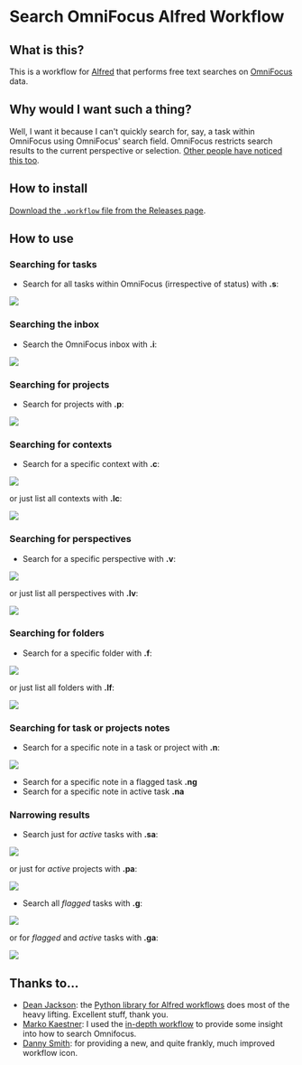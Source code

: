 # Search OmniFocus Alfred Workflow

## What is this?

This is a workflow for [Alfred](http://www.alfredapp.com/) that performs free text searches on [OmniFocus](http://www.omnigroup.com/omnifocus) data.

## Why would I want such a thing?

Well, I want it because I can't quickly search for, say, a task within OmniFocus using OmniFocus' search field. OmniFocus restricts search results to the current perspective or selection. [Other people have noticed this too](https://discourse.omnigroup.com/t/how-to-search-all-content-a-via-changed-perspective/366).

## How to install

[Download the `.workflow` file from the Releases page](https://github.com/rhydlewis/search-omnifocus/releases/).

## How to use

### Searching for tasks

* Search for all tasks within OmniFocus (irrespective of status) with **.s**:

![](search-for-tasks.png)

### Searching the inbox

* Search the OmniFocus inbox with **.i**:

![](search-inbox.png)

### Searching for projects

* Search for projects with **.p**:

![](search-for-project.png)

### Searching for contexts

* Search for a specific context with **.c**:

![](search-for-context.png)

or just list all contexts with **.lc**:

![](list-contexts.png)

### Searching for perspectives

* Search for a specific perspective with **.v**:

![](search-for-perspectives.png)

or just list all perspectives with **.lv**:

![](list-perspectives.png)

### Searching for folders

* Search for a specific folder with **.f**:

![](search-for-folders.png)

or just list all folders with **.lf**:

![](list-folders.png)

### Searching for task or projects notes
 
* Search for a specific note in a task or project with **.n**:

![](search-note.png)

* Search for a specific note in a flagged task **.ng**
* Search for a specific note in active task **.na**

### Narrowing results

* Search just for *active* tasks with **.sa**:

![](search-for-active-tasks.png)

or just for *active* projects with **.pa**:

![](search-for-active-projects.png)

* Search all *flagged* tasks with **.g**:
 
![](search-for-flagged-tasks.png)

or for *flagged* and *active* tasks with **.ga**:

![](search-for-flagged-active-tasks.png)

## Thanks to...

* [Dean Jackson](https://github.com/deanishe): the [Python library for Alfred workflows](https://github.com/deanishe/alfred-workflow) does most of the heavy lifting. Excellent stuff, thank you.
* [Marko Kaestner](https://github.com/markokaestner): I used the [in-depth workflow](https://github.com/markokaestner/of-task-actions) to provide some insight into how to search Omnifocus.
* [Danny Smith](https://github.com/dannysmith): for providing a new, and quite frankly, much improved workflow icon.


